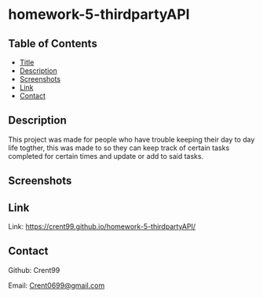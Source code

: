 # homework-5-thirdpartyAPI

## Table of Contents

- [Title](#title)
- [Description](#description)
- [Screenshots](#screenshots)
- [Link](#link)
- [Contact](#contact)

## Description

This project was made for people who have trouble keeping their day to day life togther, this was made to so they can keep track of certain tasks completed for certain times and update or add to said tasks.

## Screenshots

## Link

Link: https://crent99.github.io/homework-5-thirdpartyAPI/

## Contact

Github: Crent99

Email: Crent0699@gmail.com
